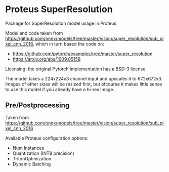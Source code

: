 # Proteus SuperResolution

Package for SuperResolution model usage in Proteus

Model and code taken from https://github.com/onnx/models/tree/master/vision/super_resolution/sub_pixel_cnn_2016, which in turn based the code on:
- https://github.com/pytorch/examples/tree/master/super_resolution
- https://arxiv.org/abs/1609.05158

Licensing: the original Pytorch implementation has a BSD-3 license.  

The model takes a 224x224x3 channel input and upscales it to 672x672x3.  Images of other sizes will be resized first, but ofcourse it makes little sense to use this model if you already have a hi-res image.

## Pre/Postprocessing
Taken from https://github.com/onnx/models/tree/master/vision/super_resolution/sub_pixel_cnn_2016

Available Proteus configuration options:
- Num Instances
- Quantization (INT8 precision)
- TritonOptimization
- Dynamic Batching

